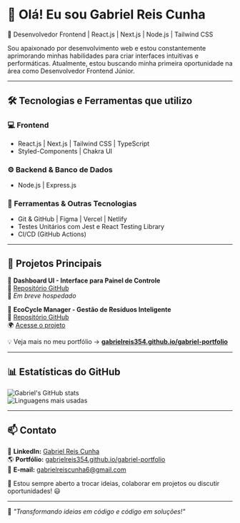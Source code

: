 # 👋 Olá! Eu sou Gabriel Reis Cunha

🚀 Desenvolvedor Frontend | React.js | Next.js | Node.js | Tailwind CSS  

Sou apaixonado por desenvolvimento web e estou constantemente aprimorando minhas habilidades para criar interfaces intuitivas e performáticas. Atualmente, estou buscando minha primeira oportunidade na área como Desenvolvedor Frontend Júnior.  

---

## 🛠️ Tecnologias e Ferramentas que utilizo

### **💻 Frontend**
- React.js | Next.js | Tailwind CSS | TypeScript  
- Styled-Components | Chakra UI  

### **⚙️ Backend & Banco de Dados**
- Node.js | Express.js

### **🔧 Ferramentas & Outras Tecnologias**
- Git & GitHub | Figma | Vercel | Netlify  
- Testes Unitários com Jest e React Testing Library  
- CI/CD (GitHub Actions)  

---

## 📌 Projetos Principais

🔹 **Dashboard UI - Interface para Painel de Controle**  
📂 [Repositório GitHub](https://github.com/gabrielreis354/dashboard-ui)  
🚀 *Em breve hospedado*  

🔹 **EcoCycle Manager - Gestão de Resíduos Inteligente**  
📂 [Repositório GitHub](https://github.com/gabrielreis354/ecocycle_manager)  
🌍 [Acesse o projeto](https://gs-ecocycle-solution.netlify.app)  

💡 Veja mais no meu portfólio → **[gabrielreis354.github.io/gabriel-portfolio](https://gabrielreis354.github.io/gabriel-portfolio)**  

---

## 📊 Estatísticas do GitHub

![Gabriel's GitHub stats](https://github-readme-stats.vercel.app/api?username=gabrielreis354&show_icons=true&theme=dracula)  
![Linguagens mais usadas](https://github-readme-stats.vercel.app/api/top-langs/?username=gabrielreis354&layout=compact&theme=dracula)  

---

## 📫 Contato  

🔗 **LinkedIn:** [Gabriel Reis Cunha](https://www.linkedin.com/in/gabrielreiscunha/)  
🌎 **Portfólio:** [gabrielreis354.github.io/gabriel-portfolio](https://gabrielreis354.github.io/gabriel-portfolio)  
📩 **E-mail:** gabrielreiscunha6@gmail.com  

💬 Estou sempre aberto a trocar ideias, colaborar em projetos ou discutir oportunidades! 😃  

---

🎯 *"Transformando ideias em código e código em soluções!"*
